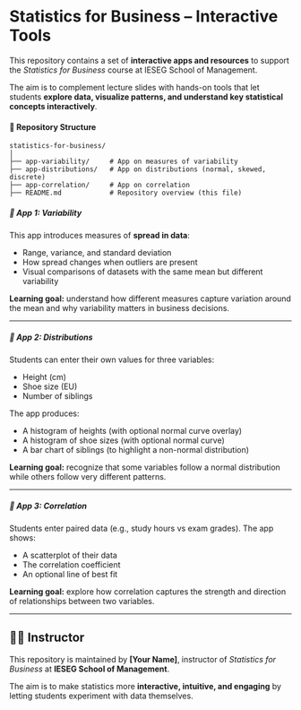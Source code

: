 # Statistics for Business – Interactive Tools

This repository contains a set of **interactive apps and resources** to support the *Statistics for Business* course at IESEG School of Management.  

The aim is to complement lecture slides with hands-on tools that let students **explore data, visualize patterns, and understand key statistical concepts interactively**.



#### 📂 Repository Structure

```text
statistics-for-business/
│
├── app-variability/     # App on measures of variability
├── app-distributions/   # App on distributions (normal, skewed, discrete)
├── app-correlation/     # App on correlation
├── README.md            # Repository overview (this file)
```


##### 🚀 App 1: Variability

This app introduces measures of **spread in data**:
- Range, variance, and standard deviation  
- How spread changes when outliers are present  
- Visual comparisons of datasets with the same mean but different variability  

**Learning goal:** understand how different measures capture variation around the mean and why variability matters in business decisions.

---

##### 🚀 App 2: Distributions

Students can enter their own values for three variables:
- Height (cm)  
- Shoe size (EU)  
- Number of siblings  

The app produces:
- A histogram of heights (with optional normal curve overlay)  
- A histogram of shoe sizes (with optional normal curve)  
- A bar chart of siblings (to highlight a non-normal distribution)  

**Learning goal:** recognize that some variables follow a normal distribution while others follow very different patterns.

---

##### 🚀 App 3: Correlation

Students enter paired data (e.g., study hours vs exam grades). The app shows:
- A scatterplot of their data  
- The correlation coefficient  
- An optional line of best fit  

**Learning goal:** explore how correlation captures the strength and direction of relationships between two variables.

---

## 👩‍🏫 Instructor

This repository is maintained by **[Your Name]**, instructor of *Statistics for Business* at **IESEG School of Management**.  

The aim is to make statistics more **interactive, intuitive, and engaging** by letting students experiment with data themselves.
